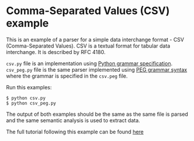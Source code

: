 # Comma-Separated Values (CSV) example

This is an example of a parser for a simple data interchange format - CSV
(Comma-Separated Values). CSV is a textual format for tabular data interchange.
It is described by RFC 4180.

`csv.py` file is an implementation using [Python grammar
specification](http://igordejanovic.net/Arpeggio/grammars/#grammars-written-in-python).
`csv_peg.py` file is the same parser implemented using [PEG grammar
syntax](http://igordejanovic.net/Arpeggio/grammars/#grammars-written-in-peg-notations)
where the grammar is specified in the `csv.peg` file.

Run this examples:
```
$ python csv.py
$ python csv_peg.py
```

The output of both examples should be the same as the same file is parsed and
the same semantic analysis is used to extract data.

The full tutorial following this example can be found [here](http://igordejanovic.net/Arpeggio/tutorials/csv/)

